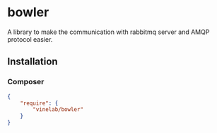 # bowler
A library to make the communication with rabbitmq server and AMQP protocol easier.

## Installation

### Composer
```json
{
    "require": {
        "vinelab/bowler"
    }
}
```

